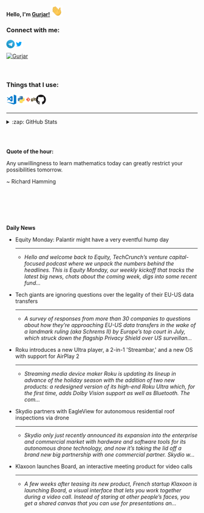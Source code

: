 #### Hello, I'm [Gurjar!](https://GurjarKing.github.io) <img src="https://raw.githubusercontent.com/ABSphreak/ABSphreak/master/gifs/Hi.gif" width="30px"></h2>


### Connect with me:

[<img align="left" alt="Gurjar | Telegram" width="22px" src="https://raw.githubusercontent.com/github/explore/80688e429a7d4ef2fca1e82350fe8e3517d3494d/topics/telegram/telegram.png" />][Telegram]
[<img align="left" alt="Gurjar | Twitter" width="22px" src="https://raw.githubusercontent.com/github/explore/80688e429a7d4ef2fca1e82350fe8e3517d3494d/topics/twitter/twitter.png" />][Twitter]
<br >
<br >
<a href="https://github.com/GurjarKing"><img src="https://komarev.com/ghpvc/?username=GurjarKing" alt="Gurjar" /></a> <br />
<br />
<br />
<!-- <br >

![](https://visitor-badge.glitch.me/badge?page_id=GurjarKing)

<br /> -->

### Things that I use:

[<img align="left" alt="Visual Studio Code" width="26px" src="https://raw.githubusercontent.com/github/explore/80688e429a7d4ef2fca1e82350fe8e3517d3494d/topics/visual-studio-code/visual-studio-code.png" />][VSCode]
[<img align="left" alt="Python" width="26px" src="https://raw.githubusercontent.com/github/explore/80688e429a7d4ef2fca1e82350fe8e3517d3494d/topics/python/python.png" />][Python]
[<img align="left" alt="Git" width="26px" src="https://raw.githubusercontent.com/github/explore/80688e429a7d4ef2fca1e82350fe8e3517d3494d/topics/git/git.png" />][Git]
[<img align="left" alt="GitHub" width="26px" src="https://raw.githubusercontent.com/github/explore/78df643247d429f6cc873026c0622819ad797942/topics/github/github.png" />][Github]

<br />
<br />

---
<details>
  <summary>:zap: GitHub Stats</summary>

<img align="left" alt="Gurjar's Github Stats" src="https://github-readme-stats.vercel.app/api?username=GurjarKing&show_icons=true&hide_border=true&count_private=true&include_all_commit=true&theme=algolia" />

</details>

<!-- ### 🔔 My latest tweet
<a href="https://twitter.com/Gurjar_King43" target="_blank">
	<img src="https://github.com/GurjarKing/GurjarKing/raw/master/tweet.png" width="70%" align="center" alt="Click to view on Twitter" title="My latest tweet, as an image"/>
</a> -->
<br>

<pre>

</pre>

**Quote of the hour:**

Any unwillingness to learn mathematics today can greatly restrict your possibilities tomorrow.

~ Richard Hamming
<pre>

</pre>
<br>
<pre>


</pre>
<strong>Daily News</strong>
  
  - Equity Monday: Palantir might have a very eventful hump day
     <hr/>
     
      - *Hello and welcome back to Equity, TechCrunch’s venture capital-focused podcast where we unpack the numbers behind the headlines. This is Equity Monday, our weekly kickoff that tracks the latest big news, chats about the coming week, digs into some recent fund…*
     
  - Tech giants are ignoring questions over the legality of their EU-US data transfers
      <hr/>
      
      - *A survey of responses from more than 30 companies to questions about how they’re approaching EU-US data transfers in the wake of a landmark ruling (aka Schrems II) by Europe’s top court in July, which struck down the flagship Privacy Shield over US surveillan…*
      
  - Roku introduces a new Ultra player, a 2-in-1 'Streambar,' and a new OS with support for AirPlay 2
      <hr/>
      
      - *Streaming media device maker Roku is updating its lineup in advance of the holiday season with the addition of two new products: a redesigned version of its high-end Roku Ultra which, for the first time, adds Dolby Vision support as well as Bluetooth. The com…*
      
  - Skydio partners with EagleView for autonomous residential roof inspections via drone
      <hr/>
      
      - *Skydio only just recently announced its expansion into the enterprise and commercial market with hardware and software tools for its autonomous drone technology, and now it’s taking the lid off a brand new big partnership with one commercial partner. Skydio w…*
       
  - Klaxoon launches Board, an interactive meeting product for video calls
      <hr/>
       
       - *A few weeks after teasing its new product, French startup Klaxoon is launching Board, a visual interface that lets you work together during a video call. Instead of staring at other people’s faces, you get a shared canvas that you can use for presentations an…*
      

<br />

[VSCode]: https://code.visualstudio.com/
[Python]: https://www.python.org/
[Git]: https://git-scm.com/
[Github]: https://github.com/
[Telegram]: https://t.me/Gurjar_King/
[Twitter]: https://twitter.com/Gurjar_King43/
